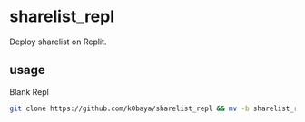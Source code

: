 # sharelist_repl
Deploy sharelist on Replit.
## usage
Blank Repl
```bash
git clone https://github.com/k0baya/sharelist_repl && mv -b sharelist_repl/* ./ && mv -b sharelist_repl/.[^.]* ./ && rm -rf *~ && rm -rf sharelist_repl && rm -rf README.md && rm -rf .git && echo "部署成功，点击Run使用。"
```
